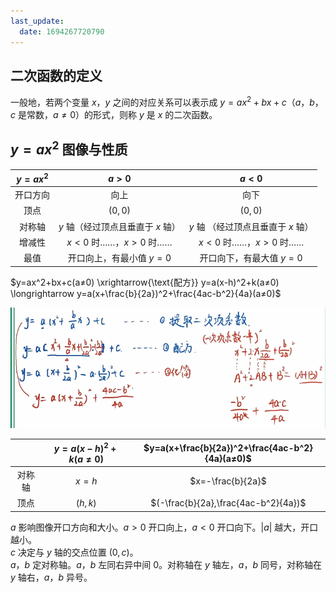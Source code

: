 ```yaml
---
last_update:
  date: 1694267720790
---
```


## 二次函数的定义

一般地，若两个变量 $x$，$y$ 之间的对应关系可以表示成 $y=ax^2+bx+c$（$a$，$b$，$c$ 是常数，$a≠0$）的形式，则称 $y$ 是 $x$ 的二次函数。

## $y=ax^2$ 图像与性质

| $y=ax^2$ |               $a>0$               |               $a<0$                |
| :------: | :-------------------------------: | :--------------------------------: |
| 开口方向 |               向上                |                向下                |
|   顶点   |              $(0,0)$              |              $(0,0)$               |
|  对称轴  | $y$ 轴（经过顶点且垂直于 $x$ 轴） | $y$ 轴 （经过顶点且垂直于 $x$ 轴） |
|  增减性  |      $x<0$ 时……，$x>0$ 时……       |       $x<0$ 时……，$x>0$ 时……       |
|   最值   |     开口向上，有最小值 $y=0$      |      开口向下，有最大值 $y=0$      |

$y=ax^2+bx+c(a≠0) \xrightarrow{\text{配方}} y=a(x-h)^2+k(a≠0) \longrightarrow y=a(x+\frac{b}{2a})^2+\frac{4ac-b^2}{4a}(a≠0)$

![](%E4%BA%8C%E6%AC%A1%E5%87%BD%E6%95%B0%E4%B8%80%E8%88%AC%E5%BC%8F%E6%B1%82%E9%A1%B6%E7%82%B9%E5%9D%90%E6%A0%87.png)

|        | $y=a(x-h)^2+k(a≠0)$ | $y=a(x+\frac{b}{2a})^2+\frac{4ac-b^2}{4a}(a≠0)$ |
| :----: | :-----------------: | :---------------------------------------------: |
| 对称轴 |        $x=h$        |                $x=-\frac{b}{2a}$                |
|  顶点  |       $(h,k)$       |      $(-\frac{b}{2a},\frac{4ac-b^2}{4a})$       |

$a$ 影响图像开口方向和大小。$a>0$ 开口向上，$a<0$ 开口向下。$|a|$ 越大，开口越小。  
$c$ 决定与 $y$ 轴的交点位置 $(0,c)$。  
$a$，$b$ 定对称轴。$a$，$b$ 左同右异中间 $0$。对称轴在 $y$ 轴左，$a$，$b$ 同号，对称轴在 $y$ 轴右，$a$，$b$ 异号。
